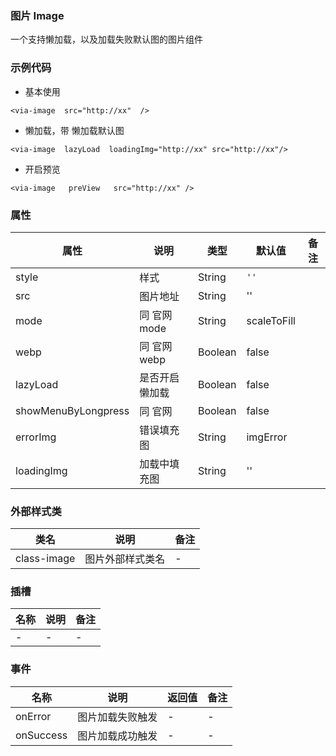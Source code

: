 ### 图片 Image  
  一个支持懒加载，以及加载失败默认图的图片组件


### 示例代码
* 基本使用
```
<via-image  src="http://xx"  />
```
* 懒加载，带 懒加载默认图
```
<via-image  lazyLoad  loadingImg="http://xx" src="http://xx"/>
```
* 开启预览
```
<via-image   preView   src="http://xx" />
```
 


### 属性
| 属性 | 说明 | 类型 | 默认值 | 备注 |
| --- | --- | --- | --- | --- |
| style | 样式 | String | `''` |  |
| src | 图片地址 | String | '' | |
| mode | 同 官网 mode | String | scaleToFill | |
| webp | 同 官网 webp | Boolean | false | |
| lazyLoad | 是否开启懒加载 | Boolean | false |  |
| showMenuByLongpress | 同 官网  | Boolean | false |   |
| errorImg | 错误填充图 | String | imgError | |
| loadingImg | 加载中填充图 | String | '' | | |
 

### 外部样式类
| 类名 | 说明 | 备注 | 
| --- | --- | --- |
| class-image | 图片外部样式类名 | -  |
 



### 插槽
| 名称 | 说明 | 备注 |
| --- | --- |--- |
| - | - | -  |


### 事件
| 名称 | 说明 | 返回值 | 备注 |
| --- | --- | --- | --- |
| onError| 图片加载失败触发 | - | -   |
| onSuccess| 图片加载成功触发 | - |  -  |


